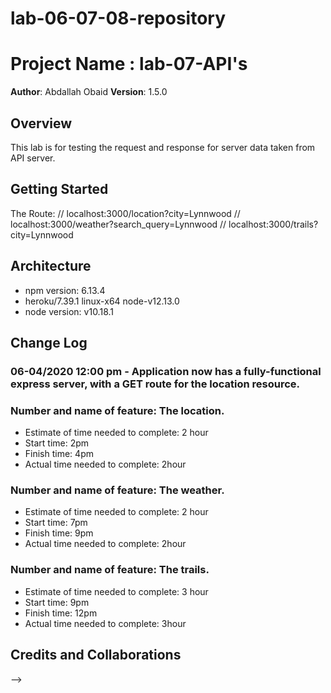 # lab-06-07-08-repository
# Project Name : lab-07-API's

**Author**: Abdallah Obaid
**Version**: 1.5.0 

## Overview
This lab is for testing the request and response for server data taken from API server. 

## Getting Started
The  Route:   // localhost:3000/location?city=Lynnwood
              // localhost:3000/weather?search_query=Lynnwood
              // localhost:3000/trails?city=Lynnwood

## Architecture
* npm version: 6.13.4
* heroku/7.39.1 linux-x64 node-v12.13.0
* node version: v10.18.1
## Change Log

### 06-04/2020 12:00 pm - Application now has a fully-functional express server, with a GET route for the location resource.

### Number and name of feature: The location.

* Estimate of time needed to complete: 2 hour
* Start time: 2pm
* Finish time: 4pm
* Actual time needed to complete: 2hour

### Number and name of feature: The weather.

* Estimate of time needed to complete: 2 hour
* Start time: 7pm
* Finish time: 9pm
* Actual time needed to complete: 2hour

### Number and name of feature: The trails.

* Estimate of time needed to complete: 3 hour
* Start time: 9pm
* Finish time: 12pm
* Actual time needed to complete: 3hour
## Credits and Collaborations
<!-- Give credit (and a link) to other people or resources that helped you build this application. -->
-->